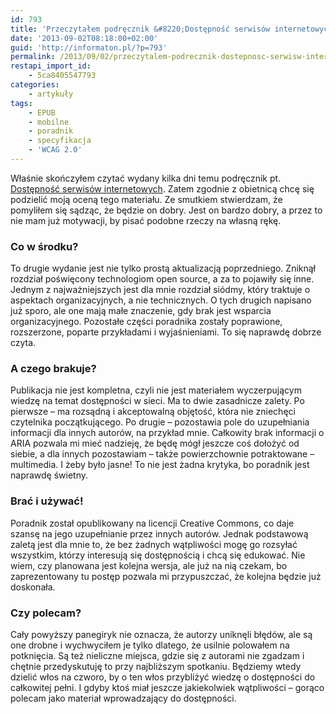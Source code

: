 ```yaml
---
id: 793
title: 'Przeczytałem podręcznik &#8220;Dostępność serwisów internetowych&#8221; i zrobiło mi się smutno'
date: '2013-09-02T08:18:00+02:00'
guid: 'http://informaton.pl/?p=793'
permalink: /2013/09/02/przeczytalem-podrecznik-dostepnosc-serwisw-internetowych-i-zrobilo-mi-sie-smutno/
restapi_import_id:
    - 5ca8405547793
categories:
    - artykuły
tags:
    - EPUB
    - mobilne
    - poradnik
    - specyfikacja
    - 'WCAG 2.0'
---
```


Właśnie skończyłem czytać wydany kilka dni temu podręcznik pt. [Dostępność serwisów internetowych](http://dostepnestrony.pl/o-projekcie/ii-edycja-projektu/podrecznik-dostepnosc-serwisow-internetowych/). Zatem zgodnie z obietnicą chcę się podzielić moją oceną tego materiału. Ze smutkiem stwierdzam, że pomyliłem się sądząc, że będzie on dobry. Jest on bardzo dobry, a przez to nie mam już motywacji, by pisać podobne rzeczy na własną rękę.

### Co w środku?

To drugie wydanie jest nie tylko prostą aktualizacją poprzedniego. Zniknął rozdział poświęcony technologiom open source, a za to pojawiły się inne. Jednym z najważniejszych jest dla mnie rozdział siódmy, który traktuje o aspektach organizacyjnych, a nie technicznych. O tych drugich napisano już sporo, ale one mają małe znaczenie, gdy brak jest wsparcia organizacyjnego. Pozostałe części poradnika zostały poprawione, rozszerzone, poparte przykładami i wyjaśnieniami. To się naprawdę dobrze czyta.

### A czego brakuje?

Publikacja nie jest kompletna, czyli nie jest materiałem wyczerpującym wiedzę na temat dostępności w sieci. Ma to dwie zasadnicze zalety. Po pierwsze – ma rozsądną i akceptowalną objętość, która nie zniechęci czytelnika początkującego. Po drugie – pozostawia pole do uzupełniania informacji dla innych autorów, na przykład mnie. Całkowity brak informacji o ARIA pozwala mi mieć nadzieję, że będę mógł jeszcze coś dołożyć od siebie, a dla innych pozostawiam – także powierzchownie potraktowane – multimedia. I żeby było jasne! To nie jest żadna krytyka, bo poradnik jest naprawdę świetny.

### Brać i używać!

Poradnik został opublikowany na licencji Creative Commons, co daje szansę na jego uzupełnianie przez innych autorów. Jednak podstawową zaletą jest dla mnie to, że bez żadnych wątpliwości mogę go rozsyłać wszystkim, którzy interesują się dostępnością i chcą się edukować. Nie wiem, czy planowana jest kolejna wersja, ale już na nią czekam, bo zaprezentowany tu postęp pozwala mi przypuszczać, że kolejna będzie już doskonała.

### Czy polecam?

Cały powyższy panegiryk nie oznacza, że autorzy uniknęli błędów, ale są one drobne i wychwyciłem je tylko dlatego, że usilnie polowałem na potknięcia. Są też nieliczne miejsca, gdzie się z autorami nie zgadzam i chętnie przedyskutuję to przy najbliższym spotkaniu. Będziemy wtedy dzielić włos na czworo, by o ten włos przybliżyć wiedzę o dostępności do całkowitej pełni. I gdyby ktoś miał jeszcze jakiekolwiek wątpliwości – gorąco polecam jako materiał wprowadzający do dostępności.
